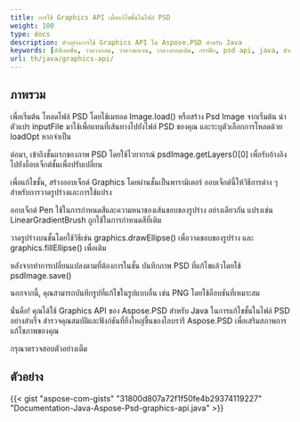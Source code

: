 ```yaml
---
title: การใช้ Graphics API เพื่อแก้ไขชั้นในไฟล์ PSD
weight: 100
type: docs
description: ตัวอย่างการใช้ Graphics API ใน Aspose.PSD สำหรับ Java
keywords: [อัปเดตชั้น, วาดวงกลม, วาดวงแหวน, วาดวงกลมเติม, กราฟิก, psd api, java, ตัวอย่างโค้ด]
url: th/java/graphics-api/
---
```


## **ภาพรวม**
เพื่อเริ่มต้น โหลดไฟล์ PSD โดยใช้เมทอด Image.load() หรือสร้าง Psd Image จากเริ่มต้น นำตัวแปร inputFile มาใช้เพื่อแทนที่เส้นทางไปยังไฟล์ PSD ของคุณ และระบุตัวเลือกการโหลดด้วย loadOpt หากจำเป็น

ต่อมา, เข้าถึงชั้นแรกของภาพ PSD โดยใช้ไวยากรณ์ psdImage.getLayers()[0] เพื่อรับอ้างอิงไปยังอ็อบเจ็กต์ชั้นเพื่อปรับเปลี่ยน

เพื่อแก้ไขชั้น, สร้างออบเจ็กต์ Graphics โดยผ่านชั้นเป็นพารามิเตอร์ ออบเจ็กต์นี้ให้วิธีการต่าง ๆ สำหรับการวาดรูปร่างและการใช้แปรง

ออบเจ็กต์ Pen ใช้ในการกำหนดสีและความหนาของเส้นขอบของรูปร่าง อย่างเดียวกัน แปรงเช่น LinearGradientBrush ถูกใช้ในการกำหนดสีที่เติม

วาดรูปร่างบนชั้นโดยใช้วิธีเช่น graphics.drawEllipse() เพื่อวาดขอบของรูปร่าง และ graphics.fillEllipse() เพื่อเติม

หลังจากทำการเปลี่ยนแปลงตามที่ต้องการในชั้น บันทึกภาพ PSD ที่แก้ไขแล้วโดยใช้ psdImage.save()

นอกจากนี้, คุณสามารถบันทึกรูปที่แก้ไขในรูปแบบอื่น เช่น PNG โดยใช้อ็อบชันที่เหมาะสม

นั่นคือ! คุณได้ใช้ Graphics API ของ Aspose.PSD สำหรับ Java ในการแก้ไขชั้นในไฟล์ PSD อย่างสำเร็จ สำรวจคุณสมบัติและฟังก์ชันที่ยิ่งใหญ่ขึ้นของไลบรารี Aspose.PSD เพื่อเสริมสภาพการแก้ไขภาพของคุณ

กรุณาตรวจสอบตัวอย่างเต็ม
## **ตัวอย่าง**
{{< gist "aspose-com-gists" "31800d807a72f1f50fe4b29374119227" "Documentation-Java-Aspose-Psd-graphics-api.java" >}}

